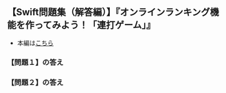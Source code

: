 ## 【Swift問題集（解答編）】『オンラインランキング機能を作ってみよう！「連打ゲーム」』

* 本編は[こちら](https://github.com/natsumo/SwiftFirstApp)


### 【問題１】の答え



### 【問題２】の答え

